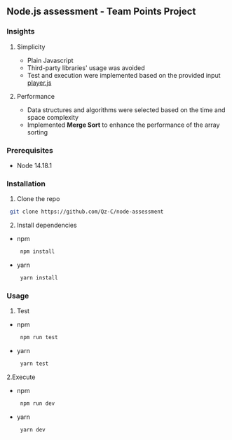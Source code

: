 ## Node.js assessment - Team Points Project

### Insights

1. Simplicity
    - Plain Javascript
    -  Third-party libraries' usage was avoided
    - Test and execution were implemented based on the provided input [player.js](/src/__test__/__data__/player.js)
    
2. Performance 
    - Data structures and algorithms were selected based on the time and space complexity
    - Implemented **Merge Sort** to enhance the performance of the array sorting

### Prerequisites

* Node 14.18.1

### Installation

1. Clone the repo
  ```sh
   git clone https://github.com/Qz-C/node-assessment
   ```
2. Install dependencies
* npm
   ```sh
    npm install
   ```
* yarn
   ```sh
    yarn install
   ```
   
### Usage

1. Test
* npm
   ```sh
    npm run test
   ```
* yarn
   ```sh
    yarn test
   ```
2.Execute
* npm
   ```sh
    npm run dev
   ```
* yarn
   ```sh
    yarn dev
   ```